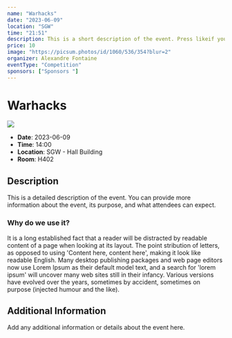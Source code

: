 ```yaml
---
name: "Warhacks" 
date: "2023-06-09"
location: "SGW"
time: "21:51"
description: This is a short description of the event. Press likeif you likey
price: 10
image: "https://picsum.photos/id/1060/536/354?blur=2"
organizer: Alexandre Fontaine
eventType: "Competition"
sponsors: ["Sponsors "]
---
```


# Warhacks

![](https://picsum.photos/seed/picsum/536/354)

- **Date**: 2023-06-09
- **Time**: 14:00
- **Location**: SGW - Hall Building 
- **Room**: H402

## Description

This is a detailed description of the event. You can provide more information about the event, its purpose, and what attendees can expect.

### Why do we use it?
It is a long established fact that a reader will be distracted by
 readable content of a page when looking at its layout. The point
stribution of letters, as opposed to using 'Content here, content here', making it look like readable English. Many desktop publishing packages and web page editors now use Lorem Ipsum as their default model text, and a search for 'lorem ipsum' will uncover many web sites still in their infancy. Various versions have evolved over the years, sometimes by accident, sometimes on purpose (injected humour and the like).

## Additional Information

Add any additional information or details about the event here.
